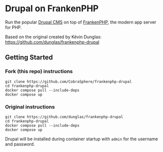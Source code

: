 # Drupal on FrankenPHP

Run the popular [Drupal CMS](https://drupal.org) on top of [FrankenPHP](https://frankenphp.dev),
the modern app server for PHP.

Based on the original created by Kévin Dunglas: https://github.com/dunglas/frankenphp-drupal

## Getting Started

### Fork (this repo) instructions
```
git clone https://github.com/CobraSphere/frankenphp-drupal
cd frankenphp-drupal
docker compose pull --include-deps
docker compose up
```

### Original instructions

```
git clone https://github.com/dunglas/frankenphp-drupal
cd frankenphp-drupal
docker compose pull --include-deps
docker compose up
```

Drupal will be installed during container startup with `admin` for the username and password.

